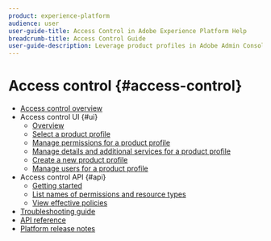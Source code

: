 ```yaml
---
product: experience-platform
audience: user
user-guide-title: Access Control in Adobe Experience Platform Help
breadcrumb-title: Access Control Guide
user-guide-description: Leverage product profiles in Adobe Admin Console to link users with permissions and sandboxes.
---
```


# Access control {#access-control}

* [Access control overview](home.md)
* Access control UI {#ui}
  * [Overview](ui/overview.md)
  * [Select a product profile](ui/browse.md)
  * [Manage permissions for a product profile](ui/permissions.md)
  * [Manage details and additional services for a product profile](ui/details-and-services.md)
  * [Create a new product profile](ui/create-profile.md)
  * [Manage users for a product profile](ui/users.md)
* Access control API {#api}
  * [Getting started](api/getting-started.md)
  * [List names of permissions and resource types](api/permissions-and-resource-types.md)
  * [View effective policies](api/effective-policies.md)
* [Troubleshooting guide](troubleshooting-guide.md)
* [API reference](https://www.adobe.io/apis/experienceplatform/home/api-reference.html#!acpdr/swagger-specs/access-control.yaml)
* [Platform release notes](https://www.adobe.com/go/platform-release-notes-en)